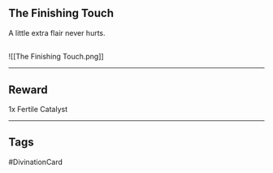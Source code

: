 ## The Finishing Touch
A little extra flair never hurts.
## 
![[The Finishing Touch.png]]

---
## Reward
1x Fertile Catalyst

---
## Tags
#DivinationCard